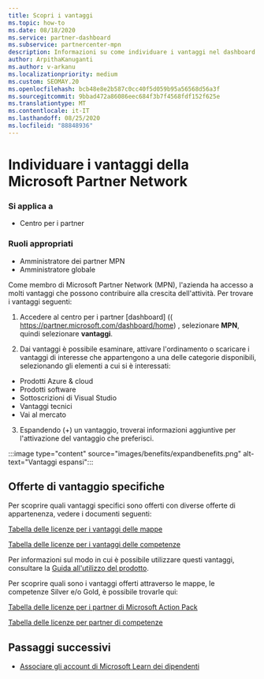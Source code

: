 ```yaml
---
title: Scopri i vantaggi
ms.topic: how-to
ms.date: 08/18/2020
ms.service: partner-dashboard
ms.subservice: partnercenter-mpn
description: Informazioni su come individuare i vantaggi nel dashboard del centro per i partner.
author: ArpithaKanuganti
ms.author: v-arkanu
ms.localizationpriority: medium
ms.custom: SEOMAY.20
ms.openlocfilehash: bcb48e8e2b587c0cc40f5d059b95a56568d56a3f
ms.sourcegitcommit: 9bbad472a86086eec684f3b7f4568fdf152f625e
ms.translationtype: MT
ms.contentlocale: it-IT
ms.lasthandoff: 08/25/2020
ms.locfileid: "88848936"
---
```

# <a name="locate-your-microsoft-partner-network-benefits"></a>Individuare i vantaggi della Microsoft Partner Network 

### <a name="applies-to"></a>Si applica a

- Centro per i partner

### <a name="appropriate-roles"></a>Ruoli appropriati

- Amministratore dei partner MPN
- Amministratore globale

Come membro di Microsoft Partner Network (MPN), l'azienda ha accesso a molti vantaggi che possono contribuire alla crescita dell'attività. Per trovare i vantaggi seguenti:

1. Accedere al centro per i partner [dashboard] (( https://partner.microsoft.com/dashboard/home) , selezionare **MPN**, quindi selezionare **vantaggi**.

2. Dai vantaggi è possibile esaminare, attivare l'ordinamento o scaricare i vantaggi di interesse che appartengono a una delle categorie disponibili, selezionando gli elementi a cui si è interessati:

- Prodotti Azure & cloud
- Prodotti software
- Sottoscrizioni di Visual Studio
- Vantaggi tecnici
- Vai al mercato 

3. Espandendo (+) un vantaggio, troverai informazioni aggiuntive per l'attivazione del vantaggio che preferisci.

:::image type="content" source="images/benefits/expandbenefits.png" alt-text="Vantaggi espansi":::

## <a name="specific-benefit-offers"></a>Offerte di vantaggio specifiche

Per scoprire quali vantaggi specifici sono offerti con diverse offerte di appartenenza, vedere i documenti seguenti:

[Tabella delle licenze per i vantaggi delle mappe](https://assetsprod.microsoft.com/mpn/MPN-MAPS-Software-IUR-License-Table.xlsx)

[Tabella delle licenze per i vantaggi delle competenze](https://assetsprod.microsoft.com/mpn/mpn-maps-software-iur-competency-license-table.docx)

Per informazioni sul modo in cui è possibile utilizzare questi vantaggi, consultare la [Guida all'utilizzo del prodotto](https://assets.microsoft.com/MPN-MAPS-Product-Usage-Guide.pdf).

Per scoprire quali sono i vantaggi offerti attraverso le mappe, le competenze Silver e/o Gold, è possibile trovarle qui:

[Tabella delle licenze per i partner di Microsoft Action Pack](https://assetsprod.microsoft.com/mpn/MPN-MAPS-Software-IUR-License-Table.xlsx)

[Tabella delle licenze per partner di competenze](https://assetsprod.microsoft.com/mpn-maps-software-iur-competency-license-table.docx)

## <a name="next-steps"></a>Passaggi successivi

- [Associare gli account di Microsoft Learn dei dipendenti](ms-learn-associate.md)